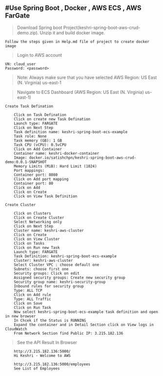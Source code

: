 #Use Spring Boot , Docker , AWS ECS , AWS FarGate
--------------------------------------------------------------------------------------------------------------------------------------------------------------------------

> Download Spring boot Project(keshri-spring-boot-aws-crud-demo.zip). Unzip it and build docker image.

	Follow the steps given in Help.md file of project to create docker image


> Login to AWS account

	UN: cloud_user
	Password: <password>
	
> Note: Always make sure that you have selected AWS Region: US East (N. Virginia) us-east-1

> Navigate to ECS Dashboard (AWS Region: US East (N. Virginia) us-east-1)
	
	Create Task Defination
	
		Click on Task Defination
		Click on create new Task Defination
		Launch type: FARGATE
		Click on Next Step
		Task definition name: keshri-spring-boot-ecs-example
		Task role: None
		Task memory (GB): 1 GB
		Task CPU (vCPU): 0.5vCPU
		Click on Add Container
		Container name: keshri-docker-container
		Image: docker.io/satishchpn/keshri-spring-boot-aws-crud-demo:0.0.1-SNAPSHOT
		Memory Limits (MiB): Hard Limit (1024)
		Port mappings: 
		Container port: 8080
		Click on Add port mapping
		Container port: 80
		Click on Add
		Click on Create
		Click on View Task Definition
	
	Create Cluster
	
		Click on Clusters
		Click on Create Cluster
		Select Networking only
		Click on Next Step
		Cluster name: keshri-aws-cluster
		Click on Create
		Click on View Cluster
		Click on Tasks
		Click on Run new Task
		Launch type: FARGATE
		Task Definition: keshri-spring-boot-ecs-example
		Cluster: keshri-aws-cluster
		Select Cluster VPC : choose default one
		Subnets: choose first one
		Security groups: Click on edit
		Assigned security groups: Create new security group
		Security group name: keshri-security-group
		Inbound rules for security group
		Type: ALL TCP
		Click on Add rule
		Type: ALL Traffic
		Click on Save
		Click on Run Task
		Now select keshri-spring-boot-ecs-example task definition and open in new browser
		In Chcek if the Status is RUNNING
		Expand the container and in Detail Section click on View logs in CloudWatch
		From Network Section find Public IP: 3.215.182.136
		

> See the API Result In Browser

		http://3.215.182.136:5000/
		Hi Keshri - Welcome to AWS
		
		http://3.215.182.136:5000/employees
		See List of Employees
	
